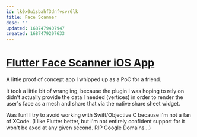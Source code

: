 ```yaml
---
id: lk0x0u1sbahf3dnfvsvr6lk
title: Face Scanner
desc: ''
updated: 1687479407947
created: 1687479207633
---
```

# [Flutter Face Scanner iOS App](https://github.com/helle253/face-scanner)

A little proof of concept app I whipped up as a PoC for a friend.

It took a little bit of wrangling, because the plugin I was hoping to rely on didn't actually provide the data I needed (vertices) in order to render the user's face as a mesh and share that via the native share sheet widget.

Was fun! I try to avoid working with Swift/Objective C because I'm not a fan of XCode. (I like Flutter better, but I'm not entirely confident support for it won't be axed at any given second. RIP Google Domains...)
